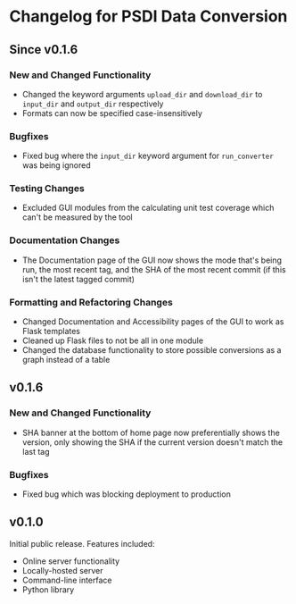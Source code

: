 # Changelog for PSDI Data Conversion

## Since v0.1.6

### New and Changed Functionality

- Changed the keyword arguments `upload_dir` and `download_dir` to `input_dir` and `output_dir` respectively
- Formats can now be specified case-insensitively

### Bugfixes

- Fixed bug where the `input_dir` keyword argument for `run_converter` was being ignored

### Testing Changes

- Excluded GUI modules from the calculating unit test coverage which can't be measured by the tool

### Documentation Changes

- The Documentation page of the GUI now shows the mode that's being run, the most recent tag, and the SHA of the most recent commit (if this isn't the latest tagged commit)

### Formatting and Refactoring Changes

- Changed Documentation and Accessibility pages of the GUI to work as Flask templates
- Cleaned up Flask files to not be all in one module
- Changed the database functionality to store possible conversions as a graph instead of a table

## v0.1.6

### New and Changed Functionality

- SHA banner at the bottom of home page now preferentially shows the version, only showing the SHA if the current version doesn't match the last tag

### Bugfixes

- Fixed bug which was blocking deployment to production

## v0.1.0

Initial public release. Features included:

- Online server functionality
- Locally-hosted server
- Command-line interface
- Python library
